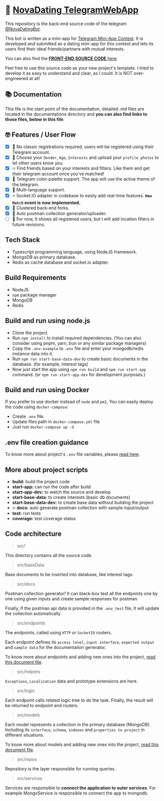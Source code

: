 # 🍾 [NovaDating TelegramWebApp](http://t.me/NovaDatingBot/app)

This repository is the back-end source code of the telegram [@NovaDatingBot](https://t.me/TeleDatingBot).

This bot is written as a mini-app for [Telegram Mini-App Contest](https://t.me/contest/327).
It is developed and submitted as a dating mini-app for this contest and lets its users find their ideal friends/partner~~s~~ with mutual interests.

You can also find the [**FRONT-END SOURCE CODE** here](https://github.com/Sina-KH/Nova-Dating-TWA).

Feel free to use this source code as your new project's template. I tried to develop it as easy to understand and clear, as I could. It is NOT over-engineered at all!

## 📚 Documentation

This file is the start point of the documentation, detailed .md files are located in the documentations directory and **you can also find links to those files, below in this file**.

## 🤓 Features / User Flow

- [x] 🤘 No classic registrations required, users will be registered using their Telegram account.
- [x] 🥸 Choose your `Gender`, `Age`, `Interests` and upload your `profile photos` to let other users know you.
- [x] 🔥 Find friends based on your interests and filters. Like them and get their telegram account once you've matched!
- [x] 📱 Telegram color-palette support. The app will use the active theme of the telegram.
- [x] 📝  Multi-language support.
- [x] ⚡️ Socket.IO adapter in codebase to easily add real-time features. **`New Match` event is now implemented.**
- [x] 🐇 Clustered back-end forks.
- [x] 🤖 Auto postman collection generator/uploader.
- [ ] 📍 For now, It shows all registered users, but I will add location filters in future revisions.

## Tech Stack

- Typescript programming language, using NodeJS framework.
- MongoDB as primary database.
- Redis as cache database and socket.io adapter.

## Build Requirements

- NodeJS
- `npm` package manager
- MongoDB
- Redis

## Build and run using node.js

- Clone the project.
- Run `npm install` to install required dependencies. (You can also consider using pnpm, yarn, bun or any similar package managers)
- Copy the `.env.example` to `.env` file and enter your mongodb/redis instance data into it.
- Run `npm run start-base-data-dev` to create basic documents in the database. (for example, interest tags)
- Now just start the app using `npm run build` and `npm run start-app` command. (or `npm run start-app-dev` for development purposes.)

## Build and run using Docker

If you prefer to use docker instead of `node` and `pm2`, You can easily deploy the code using `docker-compose`:

- Create `.env` file.
- Update files path in `docker-compose.yml` file
- Just run `docker-compose up -d`

## .env file creation guidance

To know more about project's `.env` file variables, please [read here](documentations/env_variables.md).

## More about project scripts

- **build:** build the project code
- **start-app:** can run the code after build
- **start-app-dev:** to watch the source and develop
- **start-base-data:** to create interests (basic db documents)
- **start-base-data-dev:** to create base data without building the project
- 🔥 **docs:** auto generate postman collection with sample input/output
- **test:** run tests
- **coverage:** test coverage status

## Code architecture

> src/

This directory contains all the source code.

> src/baseData

Base documents to be inserted into database, like interest tags.

> src/docs

Postman collection generator! It can black-box test all the endpoints one by one using given inputs and create sample responses for postman.

Finally, If the postman api data is provided in the `.env_test` file, It will update the collection automatically.

> src/endpoints

The endpoints, called using `HTTP` or `SocketIO` routers.

Each endpoint defines its `access level`, `input interface`, `expected output` and `sample data` for the documentation generator.

To know more about endpoints and adding new ones into the project, [read this document file](documentations/add_endpoints.md).

> src/helpers

`Exceptions`, `Localization` data and prototype extensions are here.

> src/logic

Each endpoint calls related logic tree to do the task. Finally, the result will be returned to endpoint and routers.

> src/models

Each model represents a collection in the primary database (MongoDB). Including its `interface`, `schema`, `indexes` and `properties to project` in different situations.

To know more about models and adding new ones into the project, [read this document file](documentations/add_models.md).

> src/repos

Repository is the layer responsible for running queries.

> src/services

Services are responsible to **connect the application to outer services**. For example MongoService is responsible to connect the app to mongodb.